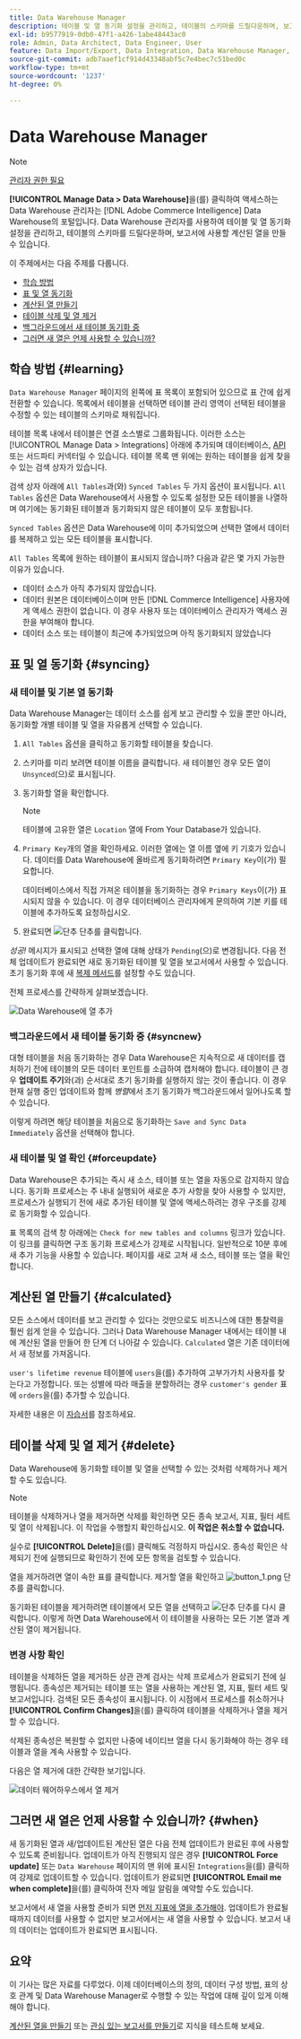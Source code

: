 ```yaml
---
title: Data Warehouse Manager
description: 테이블 및 열 동기화 설정을 관리하고, 테이블의 스키마를 드릴다운하며, 보고서에 사용할 계산된 열을 만드는 방법에 대해 알아봅니다.
exl-id: b9577919-0db0-47f1-a426-1abe48443ac0
role: Admin, Data Architect, Data Engineer, User
feature: Data Import/Export, Data Integration, Data Warehouse Manager, Commerce Tables
source-git-commit: adb7aaef1cf914d43348abf5c7e4bec7c51bed0c
workflow-type: tm+mt
source-wordcount: '1237'
ht-degree: 0%

---
```


# Data Warehouse Manager

>[!NOTE]
>
>[관리자 권한 필요](../../administrator/user-management/user-management.md)

**[!UICONTROL Manage Data > Data Warehouse]**&#x200B;을(를) 클릭하여 액세스하는 Data Warehouse 관리자는 [!DNL Adobe Commerce Intelligence] Data Warehouse의 포털입니다. Data Warehouse 관리자를 사용하여 테이블 및 열 동기화 설정을 관리하고, 테이블의 스키마를 드릴다운하며, 보고서에 사용할 계산된 열을 만들 수 있습니다.

이 주제에서는 다음 주제를 다룹니다.

* [학습 방법](#learning)
* [표 및 열 동기화](#syncing)
* [계산된 열 만들기](#calculated)
* [테이블 삭제 및 열 제거](#delete)
* [백그라운드에서 새 테이블 동기화 중](#syncnew)
* [그러면 새 열은 언제 사용할 수 있습니까?](#when)

## 학습 방법 {#learning}

`Data Warehouse Manager` 페이지의 왼쪽에 표 목록이 포함되어 있으므로 표 간에 쉽게 전환할 수 있습니다. 목록에서 테이블을 선택하면 테이블 관리 영역이 선택된 테이블을 수정할 수 있는 테이블의 스키마로 채워집니다.

테이블 목록 내에서 테이블은 연결 소스별로 그룹화됩니다. 이러한 소스는 [!UICONTROL Manage Data > Integrations] 아래에 추가되며 데이터베이스, [API](https://developer.adobe.com/commerce/services/reporting/) 또는 서드파티 커넥터일 수 있습니다. 테이블 목록 맨 위에는 원하는 테이블을 쉽게 찾을 수 있는 검색 상자가 있습니다.

검색 상자 아래에 `All Tables`과(와) `Synced Tables` 두 가지 옵션이 표시됩니다. `All Tables` 옵션은 Data Warehouse에서 사용할 수 있도록 설정한 모든 테이블을 나열하며 여기에는 동기화된 테이블과 동기화되지 않은 테이블이 모두 포함됩니다.

`Synced Tables` 옵션은 Data Warehouse에 이미 추가되었으며 선택한 열에서 데이터를 복제하고 있는 모든 테이블을 표시합니다.

`All Tables` 목록에 원하는 테이블이 표시되지 않습니까? 다음과 같은 몇 가지 가능한 이유가 있습니다.

* 데이터 소스가 아직 추가되지 않았습니다.
* 데이터 원본은 데이터베이스이며 만든 [!DNL Commerce Intelligence] 사용자에게 액세스 권한이 없습니다. 이 경우 사용자 또는 데이터베이스 관리자가 액세스 권한을 부여해야 합니다.
* 데이터 소스 또는 테이블이 최근에 추가되었으며 아직 동기화되지 않았습니다

## 표 및 열 동기화 {#syncing}

### 새 테이블 및 기본 열 동기화

Data Warehouse Manager는 데이터 소스를 쉽게 보고 관리할 수 있을 뿐만 아니라, 동기화할 개별 테이블 및 열을 자유롭게 선택할 수 있습니다.

1. `All Tables` 옵션을 클릭하고 동기화할 테이블을 찾습니다.
1. 스키마를 미리 보려면 테이블 이름을 클릭합니다. 새 테이블인 경우 모든 열이 `Unsynced`(으)로 표시됩니다.
1. 동기화할 열을 확인합니다.

   >[!NOTE]
   >
   >테이블에 고유한 열은 `Location` 열에 From Your Database가 있습니다.

1. `Primary Key`개의 열을 확인하세요. 이러한 열에는 열 이름 옆에 키 기호가 있습니다. 데이터를 Data Warehouse에 올바르게 동기화하려면 `Primary Key`이(가) 필요합니다.

   데이터베이스에서 직접 가져온 테이블을 동기화하는 경우 `Primary Keys`이(가) 표시되지 않을 수 있습니다. 이 경우 데이터베이스 관리자에게 문의하여 기본 키를 테이블에 추가하도록 요청하십시오.
1. 완료되면 ![단추](../../assets/button.png) 단추를 클릭합니다.

*성공!* 메시지가 표시되고 선택한 열에 대해 상태가 `Pending`(으)로 변경됩니다. 다음 전체 업데이트가 완료되면 새로 동기화된 테이블 및 열을 보고서에서 사용할 수 있습니다. 초기 동기화 후에 새 [복제 메서드](./cfg-replication-methods.md)를 설정할 수도 있습니다.

전체 프로세스를 간략하게 살펴보겠습니다.

![Data Warehouse에 열 추가](../../assets/DW_sync.gif)

### 백그라운드에서 새 테이블 동기화 중 {#syncnew}

대형 테이블을 처음 동기화하는 경우 Data Warehouse은 지속적으로 새 데이터를 캡처하기 전에 테이블의 모든 데이터 포인트를 소급하여 캡처해야 합니다. 테이블이 큰 경우 **업데이트 주기**&#x200B;와(과) 순서대로 초기 동기화를 실행하지 않는 것이 좋습니다. 이 경우 현재 실행 중인 업데이트와 함께 *병렬*&#x200B;에서 초기 동기화가 백그라운드에서 일어나도록 할 수 있습니다.

이렇게 하려면 해당 테이블을 처음으로 동기화하는 `Save and Sync Data Immediately` 옵션을 선택해야 합니다.

### 새 테이블 및 열 확인 {#forceupdate}

Data Warehouse은 추가되는 즉시 새 소스, 테이블 또는 열을 자동으로 감지하지 않습니다. 동기화 프로세스는 주 내내 실행되어 새로운 추가 사항을 찾아 사용할 수 있지만, 프로세스가 실행되기 전에 새로 추가된 테이블 및 열에 액세스하려는 경우 구조를 강제로 동기화할 수 있습니다.

표 목록의 검색 창 아래에는 `Check for new tables and columns` 링크가 있습니다. 이 링크를 클릭하면 구조 동기화 프로세스가 강제로 시작됩니다. 일반적으로 10분 후에 새 추가 기능을 사용할 수 있습니다. 페이지를 새로 고쳐 새 소스, 테이블 또는 열을 확인합니다.

## 계산된 열 만들기 {#calculated}

모든 소스에서 데이터를 보고 관리할 수 있다는 것만으로도 비즈니스에 대한 통찰력을 훨씬 쉽게 얻을 수 있습니다. 그러나 Data Warehouse Manager 내에서는 테이블 내에 계산된 열을 만들어 한 단계 더 나아갈 수 있습니다. `Calculated` 열은 기존 데이터에서 새 정보를 가져옵니다.

`user's lifetime revenue` 테이블에 `users`을(를) 추가하여 고부가가치 사용자를 찾는다고 가정합니다. 또는 성별에 따라 매출을 분할하려는 경우 `customer's gender` 표에 `orders`을(를) 추가할 수 있습니다.

자세한 내용은 이 [자습서](../../data-analyst/data-warehouse-mgr/creating-calculated-columns.md)를 참조하세요.

## 테이블 삭제 및 열 제거 {#delete}

Data Warehouse에 동기화할 테이블 및 열을 선택할 수 있는 것처럼 삭제하거나 제거할 수도 있습니다.

>[!NOTE]
>
>테이블을 삭제하거나 열을 제거하면 삭제를 확인하면 모든 종속 보고서, 지표, 필터 세트 및 열이 삭제됩니다. 이 작업을 수행할지 확인하십시오. **이 작업은 취소할 수 없습니다.**

실수로 **[!UICONTROL Delete]**&#x200B;을(를) 클릭해도 걱정하지 마십시오. 종속성 확인은 삭제되기 전에 실행되므로 확인하기 전에 모든 항목을 검토할 수 있습니다.

열을 제거하려면 열이 속한 표를 클릭합니다. 제거할 열을 확인하고 ![button\_1.png](../../assets/button_1.png) 단추를 클릭합니다.

동기화된 테이블을 제거하려면 테이블에서 모든 열을 선택하고 ![단추](../../assets/button_1.png) 단추를 다시 클릭합니다. 이렇게 하면 Data Warehouse에서 이 테이블을 사용하는 모든 기본 열과 계산된 열이 제거됩니다.

### 변경 사항 확인

테이블을 삭제하든 열을 제거하든 상관 관계 검사는 삭제 프로세스가 완료되기 전에 실행됩니다. 종속성은 제거되는 테이블 또는 열을 사용하는 계산된 열, 지표, 필터 세트 및 보고서입니다. 검색된 모든 종속성이 표시됩니다. 이 시점에서 프로세스를 취소하거나 **[!UICONTROL Confirm Changes]**&#x200B;을(를) 클릭하여 테이블을 삭제하거나 열을 제거할 수 있습니다.

삭제된 종속성은 복원할 수 없지만 나중에 네이티브 열을 다시 동기화해야 하는 경우 테이블과 열을 계속 사용할 수 있습니다.

다음은 열 제거에 대한 간략한 보기입니다.

![데이터 웨어하우스에서 열 제거](../../assets/DW_delete.gif)

## 그러면 새 열은 언제 사용할 수 있습니까? {#when}

새 동기화된 열과 새/업데이트된 계산된 열은 다음 전체 업데이트가 완료된 후에 사용할 수 있도록 준비됩니다. 업데이트가 아직 진행되지 않은 경우 **[!UICONTROL Force update]** 또는 `Data Warehouse` 페이지의 맨 위에 표시된 `Integrations`을(를) 클릭하여 강제로 업데이트할 수 있습니다. 업데이트가 완료되면 **[!UICONTROL Email me when complete]**&#x200B;을(를) 클릭하여 전자 메일 알림을 예약할 수도 있습니다.

보고서에서 새 열을 사용할 준비가 되면 [먼저 지표에 열을 추가해야](../data-warehouse-mgr/manage-data-dimensions-metrics.md). 업데이트가 완료될 때까지 데이터를 사용할 수 없지만 보고서에서는 새 열을 사용할 수 있습니다. 보고서 내의 데이터는 업데이트가 완료되면 표시됩니다.

## 요약

이 기사는 많은 자료를 다루었다. 이제 데이터베이스의 정의, 데이터 구성 방법, 표의 상호 관계 및 Data Warehouse Manager로 수행할 수 있는 작업에 대해 깊이 있게 이해해야 합니다.

[계산된 열을 만들기](../data-warehouse-mgr/creating-calculated-columns.md) 또는 [관심 있는 보고서를 만들기](../../tutorials/using-visual-report-builder.md)로 지식을 테스트해 보세요.
